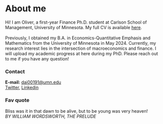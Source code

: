 # About me
Hi! I am Oliver, a first-year Finance Ph.D. student at Carlson School of Management, University of Minnesota. My full CV is available [here](/CV081624.pdf). \
\
Previously, I obtained my B.A. in Economics-Quantitative Emphasis and Mathematics from the University of Minnesota in May 2024. Currently, my research interest lies in the intersection of macroeconomics and finance. I will upload my academic progress at here during my PhD. Please reach out to me if you have any question!

### Contact
**E-mail:** dai00191@umn.edu\
[Twitter](https://x.com/Oliver_Dai_Econ), [Linkedin](www.linkedin.com/in/wenbao-dai)
    

### Fav quote
Bliss was it in that dawn to be alive, but to be young was very heaven!\
_BY WILLIAM WORDSWORTH, THE PRELUDE_


